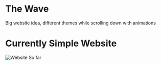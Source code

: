 # The Wave
Big website idea, different themes while scrolling down with animations
# Currently Simple Website

![Website So far](Website.[png)
